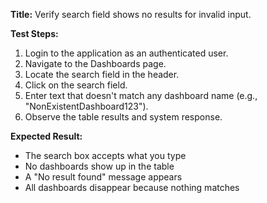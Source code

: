 **Title:** Verify search field shows no results for invalid input.

**Test Steps:**
1. Login to the application as an authenticated user.
2. Navigate to the Dashboards page.
3. Locate the search field in the header.
4. Click on the search field.
5. Enter text that doesn't match any dashboard name (e.g., "NonExistentDashboard123").
6. Observe the table results and system response.

**Expected Result:**
- The search box accepts what you type
- No dashboards show up in the table
- A "No result found" message appears
- All dashboards disappear because nothing matches